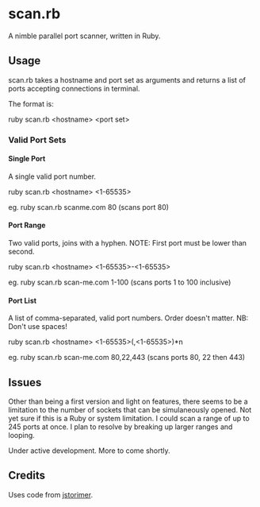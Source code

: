 scan.rb
=======

A nimble parallel port scanner, written in Ruby.

Usage
-----

scan.rb takes a hostname and port set as arguments and returns a list of ports accepting connections in terminal.

The format is:

ruby scan.rb \<hostname\> \<port set\>

### Valid Port Sets
#### Single Port

A single valid port number.

ruby scan.rb \<hostname\> \<1-65535\>

eg. ruby scan.rb scanme.com 80 (scans port 80)

#### Port Range

Two valid ports, joins with a hyphen. NOTE: First port must be lower than second.

ruby scan.rb \<hostname\> \<1-65535\>-\<1-65535\>

eg. ruby scan.rb scan-me.com 1-100 (scans ports 1 to 100 inclusive)

#### Port List

A list of comma-separated, valid port numbers. Order doesn't matter. NB: Don't use spaces!

ruby scan.rb \<hostname\> \<1-65535\>(,\<1-65535\>)*n

eg. ruby scan.rb scan-me.com 80,22,443 (scans ports 80, 22 then 443)


Issues
------

Other than being a first version and light on features, there seems to be a limitation to the number of sockets that can be simulaneously opened. Not yet sure if this is a Ruby or system limitation. I could scan a range of up to 245 ports at once. I plan to resolve by breaking up larger ranges and looping.

Under active development. More to come shortly.

Credits
-------

Uses code from [jstorimer](https://github.com/jstorimer).
